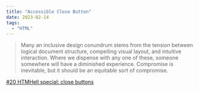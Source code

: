 ```yaml
---
title: "Accessible Close Button"
date: 2023-02-14
tags:
  - "HTML"
---
```


> Many an inclusive design conundrum stems from the tension between logical document structure, compelling visual layout, and intuitive interaction. Where we dispense with any one of these, someone somewhere will have a diminished experience. Compromise is inevitable, but it should be an equitable sort of compromise.

[#20 HTMHell special: close buttons](https://www.htmhell.dev/20-close-buttons/)
